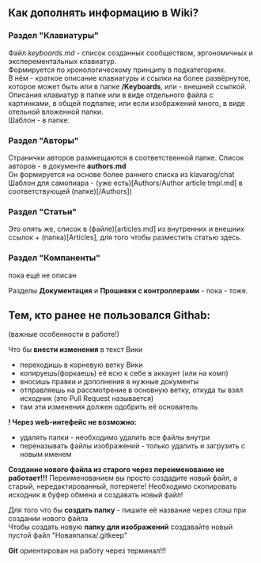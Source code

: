 ## Как дополнять информацию в Wiki?

### Раздел "Клавиатуры"
Файл _keyboards.md_ - список созданных сообществом, эргономичных и эксперементальных клавиатур.  
Формируется по хронологическому принципу в подкатегориях.  
В нём - краткое описание клавиатуры и ссылки на более развёрнутое, которое может быть или в папке **/Keyboards**, или - внешней ссылкой.
Описания клавиатур в папке или в виде отдельного файла с картинками, в общей подпапке, или если изображений много, в виде отельной вложенной папки.  
Шаблон - в папке.

### Раздел "Авторы"
Странички авторов размкещаются в соответственной папке. Список авторов - в документе **authors.md**  
Он формируется на основе более раннего списка из klavarog/chat  
Шаблон для самопиара - (уже есть)[Authors/Author article tmpl.md] в соответствующей (папке)[/Authors])

### Раздел "Статьи"
Это опять же, список в (файле)[articles.md] из внутренних и внешних ссылок + (папка)[Articles], для того чтобы разместить статью здесь.

### Раздел "Компаненты"
пока ещё не описан

Разделы **Документация** и **Прошивки с контроллерами** - пока - тоже.


## Тем, кто ранее не пользовался Githab:
(важные особенности в работе!)

Что бы **внести изменения** в текст Вики 
- переходишь в корневую ветку Вики
- копируешь(форкаешь) её всю к себе в аккаунт (или на комп)
- вносишь правки и дополнения в нужные документы
- отправляешь на рассмотрение в основную ветку, откуда ты взял исходник (это Pull Request называется)
- там эти изменения должен одобрить её основатель


**! Через web-интефейс не возможно:**  
- удалять папки - необходимо удалить все файлы внутри
- переназывать файлы изображений - только удалить и загрузить с новым именем

**Создание нового файла из старого через переименование не работает!!!**
Переименованием вы просто создадите новый файл, а старый, нередактированный, потеряете!
Необходимо скопировать исходник в буфер обмена и создавать новый файл!

Для того что бы **создать папку** - пишите её название через слэш при создании нового файла  
Чтобы создать новую **папку для изображений** создавайте новый пустой файл "Новаяпапка/.gitkeep" 

**Git** ориентирован на работу через терминал!!!  
